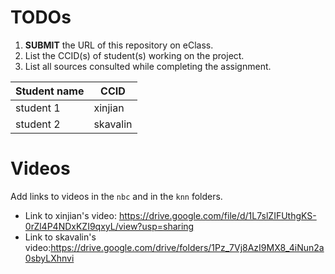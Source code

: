 
# TODOs

1. **SUBMIT** the URL of this repository on eClass. 
2. List the CCID(s) of student(s) working on the project.
3. List all sources consulted while completing the assignment.

|Student name|  CCID  |
|------------|--------|
|student 1   |xinjian |
|student 2   |skavalin|


# Videos

Add links to videos in the `nbc` and in the `knn` folders.
* Link to xinjian's video: https://drive.google.com/file/d/1L7slZIFUthgKS-0rZl4P4NDxKZI9qxyL/view?usp=sharing
* Link to skavalin's video:https://drive.google.com/drive/folders/1Pz_7Vj8AzI9MX8_4iNun2a0sbyLXhnvi

